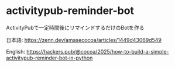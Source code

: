 # activitypub-reminder-bot
ActivityPubで一定時間後にリマインドするだけのBotを作る

日本語: https://zenn.dev/amasecocoa/articles/1449d43069d549

English: https://hackers.pub/@cocoa/2025/how-to-build-a-simple-activitypub-reminder-bot-in-python

